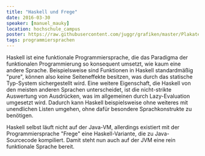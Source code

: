 ```yaml
---
title: "Haskell und Frege"
date: 2016-03-30
speaker: [manuel_mauky]
location: hochschule_campus
poster: https://raw.githubusercontent.com/juggr/grafiken/master/Plakate/Plakat_03_2016/Plakat03_2016v2.png
tags: programmiersprachen
---
```


Haskell ist eine funktionale Programmiersprache, die das Paradigma der funktionalen Programmierung so konsequent
umsetzt, wie kaum eine andere Sprache. Beispielsweise sind Funktionen in Haskell standardmäßig "pure", können also keine
Seiteneffekte besitzen, was durch das statische Typ-System sichergestellt wird. Eine weitere Eigenschaft, die Haskell
von den meisten anderen Sprachen unterscheidet, ist die nicht-strikte Auswertung von Ausdrücken, was im allgemeinen
durch Lazy-Evaluation umgesetzt wird. Dadurch kann Haskell beispielsweise ohne weiteres mit unendlichen Listen umgehen,
ohne dafür besondere Sprachkonstrukte zu benötigen.

Haskell selbst läuft nicht auf der Java-VM, allerdings existiert mit der Programmiersprache "Frege" eine
Haskell-Variante, die zu Java-Sourcecode kompiliert. Damit steht nun auch auf der JVM eine rein funktionale Sprache
bereit.
